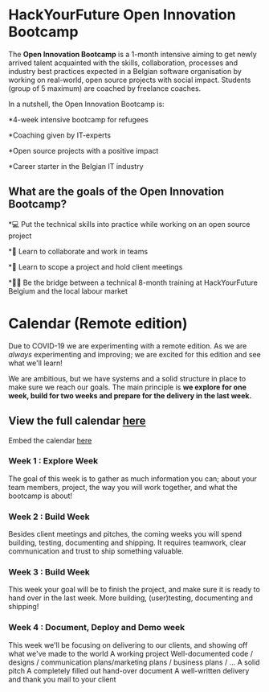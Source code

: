 # HackYourFuture Open Innovation Bootcamp

The **Open Innovation Bootcamp** is a 1-month intensive aiming to get newly arrived talent acquainted with the skills, collaboration, processes and industry best practices expected in a Belgian software organisation by working on real-world, open source projects with social impact. Students (group of 5 maximum) are coached by freelance coaches. 

In a nutshell, the Open Innovation Bootcamp is: 

  *4-week intensive bootcamp for refugees
  
  *Coaching given by IT-experts
  
  *Open source projects with a positive impact
  
  *Career starter in the Belgian IT industry

## **What are the goals of the Open Innovation Bootcamp?**

*:computer: Put the technical skills into practice while working on an open source project

*:handshake: Learn to collaborate and work in teams 

*:brain: Learn to scope a project and hold client meetings

*:woman_technologist: Be the bridge between a technical 8-month training at HackYourFuture Belgium and the local labour market

# Calendar (Remote edition)
Due to COVID-19 we are experimenting with a remote edition. As we are _always_ experimenting and improving; we are excited for this edition and see what we'll learn!

We are ambitious, but we have systems and a solid structure in place to make sure we reach our goals. The main principle is **we explore for one week, build for two weeks and prepare for the delivery in the last week.**

## View the full calendar [here](https://calendar.google.com/calendar/embed?src=9t91998qqfrbn18iarmg6blqps%40group.calendar.google.com&ctz=Europe%2FBrussels)

Embed the calendar [here](https://calendar.google.com/calendar/embed?src=9t91998qqfrbn18iarmg6blqps%40group.calendar.google.com&ctz=Europe%2FBrussels)

### Week 1 : Explore Week

The goal of this week is to gather as much information you can; about your team members, project, the way you will work together, and what the bootcamp is about!

### Week 2 : Build Week

Besides client meetings and pitches, the coming weeks you will spend building, testing, documenting and shipping. It requires teamwork, clear communication and trust to ship something valuable.

### Week 3 : Build Week

This week your goal will be to finish the project, and make sure it is ready to hand over in the last week. More building, (user)testing, documenting and shipping!

### Week 4 : Document, Deploy and Demo week

This week we'll be focusing on delivering to our clients, and showing off what we've made to the world
      A working project
      Well-documented code / designs / communication plans/marketing plans / business plans / ...
      A solid pitch
      A completely filled out hand-over document
      A well-written delivery and thank you mail to your client
